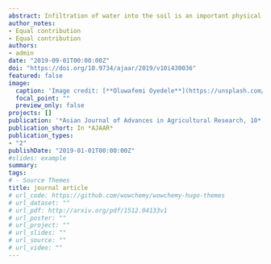 ```yaml
---
abstract: Infiltration of water into the soil is an important physical process affecting the fate of water under field conditions, especially the amount of subsurface recharge and surface runoff and hence the hazard  of  soil  erosion.  The  study  was  conducted  to  evaluate  the  infiltration  models  of  soils developed  on  coastal  plain  sands  and  to  select  a  suitable  models  as  a  basis  to  improve  the management of the soil. A total of 16 infiltration runs were made with the double ring infiltrometer. For the purpose of getting best fitting model, the results obtained from various infiltration models were compared with observed field data. The parameters considered for best fitting of model were correlation coefficient  and  coefficient  of  variability  (CV).  Model-predicted cumulative  infiltration consistently  deviated  from  field-measured data,that  is,  the  models  under-predicted  cumulative infiltration  by several  orders  of  magnitude  for  Kostiakov,  Green  Ampt  and  Philip model  but  the model  over  predicted  cumulative  infiltration  for Horton  model.  The  results  of  the  soil  samples analysed revealed that the mean values of 707.50, 208.13 and 84.38 gkg-1 for sand, silt and clay with the textural class of sandy loam. The bulk density, particle density and total porosity had mean values  of  1.84  gcm-3,  2.44  gcm-3  and 22.56%.  However,  there  was  a  fairly  good  agreement between mean-measured cumulative infiltration (7.30 cm/hr, CV = 32.19%); Philips (1.93 cm/hr, CV = 42.49%); Kostiakov  (0.13  cm/hr, CV = 30.77%); Horton (64.49  cm/hr,  CV = 22.39%)  and Green Ampt model (42.04 cm/hr, CV = 0.57%) respectively. The data however showed that the correlation coefficient for Kostiakov (1.00) was best fitting in predicting the field measured data and this was closely followed by Green Ampt (0.88); while Philip’s model and Horton model showed a negative correlation (r = -0.88 and r = -0.82) with the field measured data. Conservation measures involving  mulching,  cover  cropping  and  afforestation  are  recommended  to  improve  the  soil structure and infiltration capacity.  
author_notes:
- Equal contribution
- Equal contribution
authors:
- admin
date: "2019-09-01T00:00:00Z"
doi: "https://doi.org/10.9734/ajaar/2019/v10i430036"
featured: false
image:
  caption: 'Image credit: [**Oluwafemi Oyedele**](https://unsplash.com/photos/jdD8gXaTZsc)'
  focal_point: ""
  preview_only: false
projects: [] 
publication: '*Asian Journal of Advances in Agricultural Research, 10* (4)'
publication_short: In *AJAAR*
publication_types: 
- "2"
publishDate: "2019-01-01T00:00:00Z"
#slides: example
summary: 
tags:
# - Source Themes 
title: journal article
# url_code: https://github.com/wowchemy/wowchemy-hugo-themes
# url_dataset: ""
# url_pdf: http://arxiv.org/pdf/1512.04133v1
# url_poster: ""
# url_project: ""
# url_slides: ""
# url_source: ""
# url_video: ""
---
```

<style>
body{
text-align: justify}
</style>

